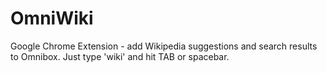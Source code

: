 OmniWiki
=============

Google Chrome Extension - add Wikipedia suggestions and search results to Omnibox. Just type 'wiki' and hit TAB or spacebar.